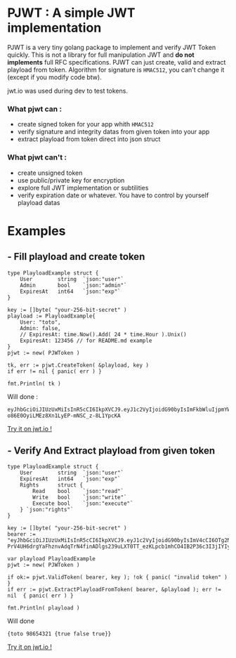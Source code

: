 # PJWT : A simple JWT implementation

PJWT is a very tiny golang package to implement and verify JWT Token quickly.
This is not a library for full manipulation JWT and __do not implements__ full RFC specifications.
PJWT can just create, valid and extract playload from token. Algorithm for signature is `HMAC512`, you can't change it (except if you modify code btw).

jwt.io was used during dev to test tokens.

### What pjwt can :
- create signed token for your app whith `HMAC512`
- verify signature and integrity datas from given token into your app
- extract playload from token direct into json struct

### What pjwt can't :
- create unsigned token
- use public/private key for encryption
- explore full JWT implementation or subtilities
- verify expiration date or whatever. You have to control by yourself playload datas

# Examples

## - Fill playload and create token
```golang
type PlayloadExample struct {
	User 		string 	`json:"user"`
	Admin 		bool 	`json:"admin"`
	ExpiresAt	int64 	`json:"exp"`
}

key := []byte( "your-256-bit-secret" )
playload := PlayloadExample{
    User: "toto",
    Admin: false,
    // ExpiresAt: time.Now().Add( 24 * time.Hour ).Unix()
    ExpiresAt: 123456 // for README.md example
}
pjwt := new( PJWToken )

tk, err := pjwt.CreateToken( &playload, key )
if err != nil { panic( err ) }

fmt.Println( tk )
```

Will done :

```
eyJhbGciOiJIUzUxMiIsInR5cCI6IkpXVCJ9.eyJ1c2VyIjoidG90byIsImFkbWluIjpmYWxzZSwiZXhwIjoxMjM0NTZ9.hk3aPoxn2X8gN0ZJYFZhom1tBsOKihiu6FRmEIfg1wF1Kikn8-o86E0OyiLMEz8Xn1LyEP-mNSC_z-8L1YpcKA
```

[Try it on jwt.io !](https://jwt.io/#debugger-io?token=eyJhbGciOiJIUzUxMiIsInR5cCI6IkpXVCJ9.eyJ1c2VyIjoidG90byIsImFkbWluIjpmYWxzZSwiZXhwIjoxMjM0NTZ9.hk3aPoxn2X8gN0ZJYFZhom1tBsOKihiu6FRmEIfg1wF1Kikn8-o86E0OyiLMEz8Xn1LyEP-mNSC_z-8L1YpcKA)

## - Verify And Extract playload from given token
```golang
type PlayloadExample struct {
	User 		string 	`json:"user"`
	ExpiresAt	int64 	`json:"exp"`
	Rights		struct {
		Read 	bool 	`json:"read"`
		Write 	bool 	`json:"write"`
		Execute	bool 	`json:"execute"`
	} `json:"rights"`
}

key := []byte( "your-256-bit-secret" )
bearer := "eyJhbGciOiJIUzUxMiIsInR5cCI6IkpXVCJ9.eyJ1c2VyIjoidG90byIsImV4cCI6OTg2NTQzMjEsInJpZ2h0cyI6eyJyZWFkIjp0cnVlLCJ3cml0ZSI6ZmFsc2UsImV4ZWN1dGUiOnRydWV9fQ.W4pRb-PrV4UH6drgYaFhznvAdqTrN4finADlgs239uLXT0TT_ezKLpcb1mhCO4IB2P36c3I3jIYIyj2UAQ5E0Q"

var playload PlayloadExample
pjwt := new( PJWToken )

if ok:= pjwt.ValidToken( bearer, key ); !ok { panic( "invalid token" ) }
if err := pjwt.ExtractPlayloadFromToken( bearer, &playload ); err != nil  { panic( err ) }

fmt.Println( playload )
```

Will done
```
{toto 98654321 {true false true}}
```

[Try it on jwt.io !](https://jwt.io/#debugger-io?token=eyJhbGciOiJIUzUxMiIsInR5cCI6IkpXVCJ9.eyJ1c2VyIjoidG90byIsImV4cCI6OTg2NTQzMjEsInJpZ2h0cyI6eyJyZWFkIjp0cnVlLCJ3cml0ZSI6ZmFsc2UsImV4ZWN1dGUiOnRydWV9fQ.W4pRb-PrV4UH6drgYaFhznvAdqTrN4finADlgs239uLXT0TT_ezKLpcb1mhCO4IB2P36c3I3jIYIyj2UAQ5E0Q)